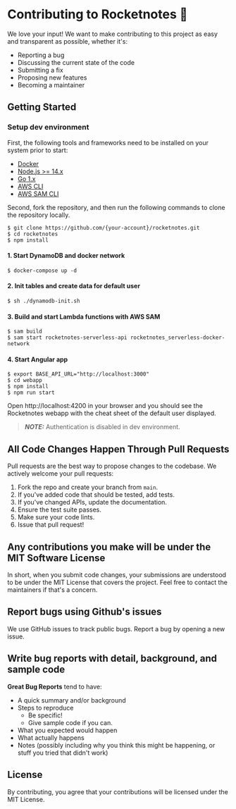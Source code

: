 # Contributing to Rocketnotes 🚀
We love your input! We want to make contributing to this project as easy and transparent as possible, whether it's:

- Reporting a bug
- Discussing the current state of the code
- Submitting a fix
- Proposing new features
- Becoming a maintainer

## Getting Started
### Setup dev environment

First, the following tools and frameworks need to be installed on your system prior to start:
- [Docker](https://docs.docker.com/get-docker/)
- [Node.js >= 14.x](https://nodejs.org/download/release/latest-v14.x/)
- [Go 1.x](https://go.dev/doc/install)
- [AWS CLI](https://docs.aws.amazon.com/cli/latest/userguide/getting-started-install.html)
- [AWS SAM CLI](https://docs.aws.amazon.com/serverless-application-model/latest/developerguide/install-sam-cli.html)

Second, fork the repository, and then run the following commands to clone the repository locally.

```
$ git clone https://github.com/{your-account}/rocketnotes.git
$ cd rocketnotes
$ npm install
```

#### 1. Start DynamoDB and docker network
```
$ docker-compose up -d
```
#### 2. Init tables and create data for default user
```
$ sh ./dynamodb-init.sh
```
#### 3. Build and start Lambda functions with AWS SAM
```
$ sam build
$ sam start rocketnotes-serverless-api rocketnotes_serverless-docker-network
```
#### 4. Start Angular app
```
$ export BASE_API_URL="http://localhost:3000"
$ cd webapp
$ npm install
$ npm run start
```
Open http://localhost:4200 in your browser and you should see the Rocketnotes webapp with the cheat sheet of the default user displayed.

> **_NOTE:_**  Authentication is disabled in dev environment.

## All Code Changes Happen Through Pull Requests
Pull requests are the best way to propose changes to the codebase. We actively welcome your pull requests:

1. Fork the repo and create your branch from `main`.
2. If you've added code that should be tested, add tests.
3. If you've changed APIs, update the documentation.
4. Ensure the test suite passes.
5. Make sure your code lints.
6. Issue that pull request!

## Any contributions you make will be under the MIT Software License
In short, when you submit code changes, your submissions are understood to be under the MIT License that covers the project. Feel free to contact the maintainers if that's a concern.

## Report bugs using Github's issues
We use GitHub issues to track public bugs. Report a bug by opening a new issue.

## Write bug reports with detail, background, and sample code

**Great Bug Reports** tend to have:

- A quick summary and/or background
- Steps to reproduce
  - Be specific!
  - Give sample code if you can.
- What you expected would happen
- What actually happens
- Notes (possibly including why you think this might be happening, or stuff you tried that didn't work)

## License
By contributing, you agree that your contributions will be licensed under the MIT License.
